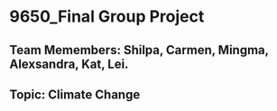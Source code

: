 # 9650_Final Group Project
## Team Memembers: Shilpa, Carmen, Mingma, Alexsandra, Kat, Lei.
## Topic: Climate Change

